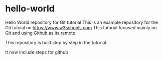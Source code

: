 # hello-world
Hello World repository for Git tutorial
This is an example repository for the Git tutoial on https://www.w3schools.com
This tutorial focused mainly on Git and using Github as its remote

This repository is built step by step in the tutorial.

It now include steps for github 
